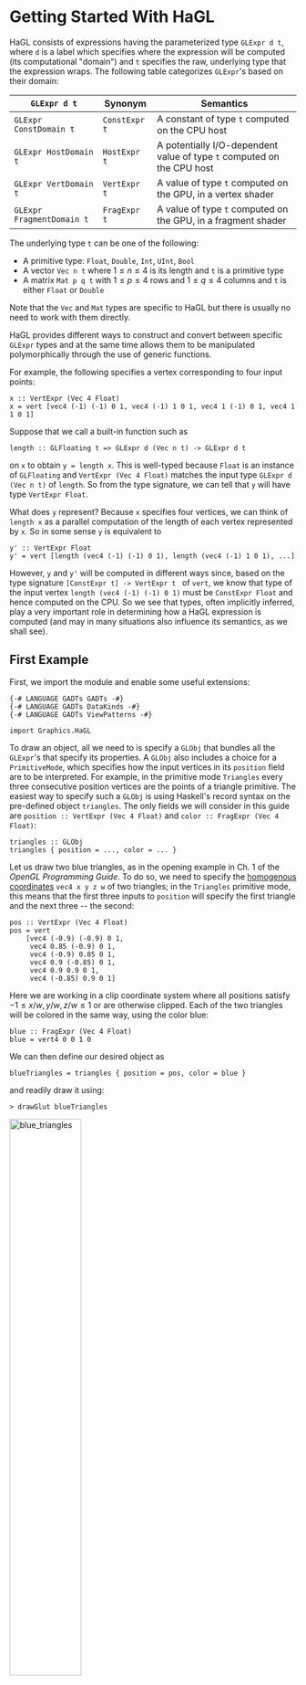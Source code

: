 # Getting Started With HaGL

HaGL consists of expressions having the parameterized type `GLExpr d t`,
where `d` is a label which specifies where the expression will be computed
(its computational "domain") and `t` specifies the raw, underlying type that the
expression wraps. The following table categorizes `GLExpr`'s based on their domain:

| `GLExpr d t`              | Synonym       | Semantics                                                              |
| ------------------------- | ------------- | ---------------------------------------------------------------------- |
| `GLExpr ConstDomain t`    | `ConstExpr t` | A constant of type `t` computed on the CPU host                        |
| `GLExpr HostDomain t`     | `HostExpr t`  | A potentially I/O-dependent value of type `t` computed on the CPU host |
| `GLExpr VertDomain t`     | `VertExpr t`  | A value of type `t` computed on the GPU, in a vertex shader            |
| `GLExpr FragmentDomain t` | `FragExpr t`  | A value of type `t` computed on the GPU, in a fragment shader          | 

The underlying type `t` can be one of the following:

* A primitive type: `Float`, `Double`, `Int`, `UInt`, `Bool`
* A vector `Vec n t` where $1 \leq n \leq 4$ is its length and `t` is a primitive type
* A matrix `Mat p q t` with $1 \leq p \leq 4$ rows and $1 \leq q \leq 4$ columns 
  and `t` is either `Float` or `Double`

Note that the `Vec` and `Mat` types are specific to HaGL but there is usually no
need to work with them directly.

HaGL provides different ways to construct and convert between specific `GLExpr`
types and at the same time allows them to be manipulated polymorphically through
the use of generic functions. 

For example, the following specifies a vertex corresponding to four input 
points:

```
x :: VertExpr (Vec 4 Float)
x = vert [vec4 (-1) (-1) 0 1, vec4 (-1) 1 0 1, vec4 1 (-1) 0 1, vec4 1 1 0 1]
```

Suppose that we call a built-in function such as
```
length :: GLFloating t => GLExpr d (Vec n t) -> GLExpr d t 
```
on `x` to obtain `y = length x`. This is well-typed because `Float` is an instance of
`GLFloating` and `VertExpr (Vec 4 Float)` matches the input type `GLExpr d (Vec n t)`
of `length`. So from the type signature, we can tell that `y` will have type
`VertExpr Float`. 

What does `y` represent? Because `x` specifies four vertices, we can think
of `length x` as a parallel computation of the length of each vertex represented
by `x`. So in some sense `y` is equivalent to
```
y' :: VertExpr Float
y' = vert [length (vec4 (-1) (-1) 0 1), length (vec4 (-1) 1 0 1), ...]
```
However, `y` and `y'` will be computed in different ways since,
based on the type signature `[ConstExpr t] -> VertExpr t ` of `vert`, we know 
that type of the input vertex `length (vec4 (-1) (-1) 0 1)` must be `ConstExpr Float`
and hence computed on the CPU. So we see that types, often implicitly inferred,
play a very important role in determining how a HaGL expression is computed (and
may in many situations also influence its semantics, as we shall see).


## First Example

First, we import the module and enable some useful extensions:
```
{-# LANGUAGE GADTs GADTs -#}
{-# LANGUAGE GADTs DataKinds -#}
{-# LANGUAGE GADTs ViewPatterns -#}

import Graphics.HaGL
```

To draw an object, all we need to is specify a `GLObj` that bundles all the
`GLExpr`'s that specify its properties. A `GLObj` also includes a choice for
a `PrimitiveMode`, which specifies how the input vertices in its `position` field
are to be interpreted. For example, in the primitive mode `Triangles` every
three consecutive position vertices are the points of a triangle primitive. The
easiest way to specify such a `GLObj` is using Haskell's record syntax on the
pre-defined object `triangles`. The only fields we will consider in this guide are
`position :: VertExpr (Vec 4 Float)` and `color :: FragExpr (Vec 4 Float)`:
```
triangles :: GLObj
triangles { position = ..., color = ... }
```
Let us draw two blue triangles, as in the opening example in Ch. 1 of the 
*OpenGL Programming Guide*. To do so, we need to specify the 
[homogenous coordinates](https://en.wikipedia.org/wiki/Homogeneous_coordinates)
`vec4 x y z w` of two triangles; in the `Triangles` primitive mode, this means 
that the first three inputs to `position` will specify the first triangle and 
the next three -- the second:
```
pos :: VertExpr (Vec 4 Float) 
pos = vert 
    [vec4 (-0.9) (-0.9) 0 1, 
     vec4 0.85 (-0.9) 0 1, 
     vec4 (-0.9) 0.85 0 1, 
     vec4 0.9 (-0.85) 0 1, 
     vec4 0.9 0.9 0 1, 
     vec4 (-0.85) 0.9 0 1]
```
Here we are working in a clip coordinate system where all positions
satisfy $-1 \leq x/w, y/w, z/w \leq 1$ or are otherwise clipped.
Each of the two triangles will be colored in the same way, using the color blue:
```
blue :: FragExpr (Vec 4 Float)
blue = vert4 0 0 1 0
```
We can then define our desired object as
```
blueTriangles = triangles { position = pos, color = blue }
```
and readily draw it using:
```
> drawGlut blueTriangles
```
<img src="images/blue_triangles.png" alt="blue_triangles" width=50% height=50% />

To make this example more meaningful, let us try to color the fragments in a 
position-dependent way. We can achieve this using the `frag` function which takes 
in as input a vertex expression and outputs a fragment expression that represents 
an arbitrary interpolation of the input values at the vertices generating the 
corresponding primitive:

```
fpos :: FragExpr (Vec 4 Float)
fpos = frag pos
```

Now let's make the color vary as a function of the `x` coordinate of `pos`, 
using the function `mix` to produce a red-blue gradient:

```
-- normalize the x coordinate to lie in [0, 1]
s = 0.5 * (x_ fpos + 1)

redBlue = mix red blue (vec4 s s s s)

redBlueTriangles = triangles { position = pos, color = redBlue }
```

<img src="images/red_blue_triangles.png" alt="red_blue_triangles" width=50% height=50% />

Note that all examples on this page are drawn on a non-default white background 
(by setting the `openGLSetup` field of `GlutOptions` passed to `draw`).

## Drawing Images

Fragment shaders are interesting in their own right, and producing interesting 
visual and animations by coloring a 2D image is an art in itself.

One approach we can take is similar to the ideas outlined in Ch. 7 of 
*The Fun of Programming* ("Functional images" by Conal Elliott), where an image 
is defined as a mapping from 2D points in the plane to a color (in RGBA space):

```
type ImagePos = FragExpr (Vec 2 Float)
type ImageColor = FragExpr (Vec 4 Float)
type Image = ImagePos -> ImageColor
```

Given an `Image` we can create a `GLObj` as follows:
```
fromImage :: Image -> GLObj
fromImage im = 
    let pos = vert 
            [vec4 (-1) (-1) 0 1, 
             vec4 (-1) 1 0 1, 
             vec4 1 (-1) 0 1, 
             vec4 1 1 0 1]
        fpos = frag quadPos
    in triangleStrip { position = pos, color = im fpos }
```
In the `TriangleStrip` primitive mode every sliding window of three vertices 
defines a triangle; in this case we use two triangles to draw a quad which we 
use as a canvas with endpoints `(-1, -1), (-1, 1), (1, 1), (1, -1)` which we 
color by mapping an interior point `fpos` to `im fpos`.

We can now draw any `Image`:
```
blueCircle :: GLObj
blueCircle = fromImage $ \pos ->
    cast (length pos .<= 0.5) .# vec4 0 0 1 1
```

<img src="images/blue_circle.png" alt="blue_circle" width=50% height=50% />

Note the `cast` from `FragExpr Bool` to `FragExpr Float`, as well as the use of 
the operator (.<) for comparing expressions of type `GLExpr d Bool` and the 
operator (.#) for scalar multiplication.

Suppose that we have two `Image`s and would like to combine them in some way;
this to lifting an operator to the color co-domains of both images via helper
functions of the form:
```
liftToImage1 :: (ImageColor -> ImageColor) -> Image -> Image
liftToImage1 f im x = f (im x)

liftToImage2 :: (ImageColor -> ImageColor -> ImageColor) -> Image -> Image -> Image
liftToImage2 f im1 im2 x = f (im1 x) (im2 x)

...
```

For instance we can define
```
bluePlusRedCircle :: GLObj
bluePlusRedCircle = fromImage $ liftToImage2 (+) blueCircIm redCircIm where
    blueCircIm pos = cast (length (pos + vec2 0.25 0) .<= 0.5) .# vec4 0 0 1 1
    redCircIm pos = cast (length (pos - vec2 0.25 0) .<= 0.5) .# vec4 1 0 0 1
```

<img src="images/blue_plus_red_circle.png" alt="blue_plus_red_circle" width=50% height=50% />

Note that one other way to combine images is to make use of their alpha component 
and the fact that one can `draw` multiple objects at once:

```
blueOverRedCircle :: [GLObj]
blueOverRedCircle = [redCircle, blueCircle] where
    blueCircle = circle (vec2 (-0.25) 0) (vec4 0 0 1 1)
    redCircle = circle (vec2 0.25 0) (vec4 1 0 0 1)
    circle center color = fromImage $ \pos ->
        cast (length (pos - center) .<= 0.5) .# color

-- a [GLObj] is also an instance of Drawable
> drawGlut blueOverRedCircle
```

<img src="images/blue_over_red_circle.png" alt="blue_over_red_circle" width=50% height=50% />

### Transformations of Images

A transformation of an image is simply a function that remaps its domain:

```
type ImageTransform = ImagePos -> ImagePos
```

For example `rotate ang` will rotate an image by `ang` radians:

```
rotate :: FragExpr Float -> ImageTransform
rotate ang pos@(decon -> (x, y)) = 
    let r = length pos
        theta = atan (y / x)
    in r .# vec2 (cos $ theta + ang) (sin $ theta + ang)
```

Here we've introduced the deconstruction operator `decon`, which combined with
view pattern syntax allows us to "pattern match" on a vector.

Let us apply this transformation on a simple checkboard image:

```
checkboardImage :: Image
checkboardImage (decon -> (x, y)) = c .# vec4 1 1 1 1 where
    c = cast $ (floor (10 * x) + floor (10 * y)) `mod` 2 .== 0

rotatedCheckboard :: FragExpr Float -> GLObj
rotatedCheckboard angle = fromImage $ checkboardImage . rotate angle

> drawGlut $ rotatedCheckboard (pi / 4)
```

<img src="images/rotated_checkboard.png" alt="rotated_checkboard" width=50% height=50% />

### Using Uniforms to Animate Images

Many times we need to compute a value on the CPU and load it as an input-independent
value in a shader. The `uniform` function takes in a `HostExpr` and produces
an expression in an arbitrary domain:

```
uniform :: GLType t => HostExpr t -> GLExpr d t 
```

For example, in this expression, the value of `2 * 5` will be computed on the CPU,
whereas the multiplication of the resulting value `10` with the input vertices
will occur in a vertex shader:
```
x :: VertExpr Float
x = uniform (2 * 5) * vert [1, 2, 3] 
```

HaGL provides a few built-in `HostExpr`'s for accessing the I/O state of the
current window being drawn such as `time`, `mouseX`, `mouseY`. This makes it
fairly simple to define interactive behaviour and animation. We can animate our
previous example by passing in `uniform time` as the input angle to `rotatedCheckboard`
instead of a fixed constant:

```
> drwGlut $ rotatedCheckboard (uniform time)
```

<img src="images/rotating_checkboard.png" alt="rotating_checkboard" width=50% height=50% />

Here is a slightly more interesting example:

```
windingsPaths GLObj
windingsPaths = fromImage $ \(decon -> (x, y)) ->
    let curve x t = 0.2 * sin (x + 4 * t)
        distPlot scale y' = 
            smoothstep (y' - 0.05) y' y -
            smoothstep y' (y' + 0.05) y
        greenish = vec4 0.1 0.7 0.3 1 
        redish = vec4 0.7 0.1 0.1 1 
        bluish = vec4 0.1 0.1 0.7 1
        t = uniform time
    in distPlot 150 (curve x t) .# greenish +
       distPlot 250 (curve x (2 * t + 0.5)) .# redish +
       distPlot 600 (curve x (0.5 * t - 0.5)) .# bluish
```

<img src="images/winding_paths.png" alt="winding_paths" width=50% height=50% />

### More Fragment Shading

There are many interesting directions to explore with fragment shaders. 
With the right equations, we can even draw 3D objects:

*[fragSphere](examples/Graphics/HaGL/Examples/Images.hs)*

<img src="images/frag_sphere.png" alt="frag_sphere" width=50% height=50% />

<!-- add an SDF example here !-->

The evolving HaGL library includes a small number of noise-generating 
functions such as `perlinNoise` and `fbm` (fractal Brownian motion). Given a 
seed `s` and a 3D coordinate `xyz`, `perlinNoise s (scale .* xyz)` returns a 
smoothly varying pseudorandom value in the range [-1, 1]:

```
noiseGrid :: GLObj
noiseGrid = fromImageInteractive $ \pos ->
    let xyz = app pos (uniform time / 200)
        nv = perlinNoise 1 (32 .# xyz)
        rgb = nv .# 0.5 + 0.5
    in app rgb 1
```

<img src="images/noise_grid.png" alt="noise_grid" width=50% height=50% />

(The library provides `fromImageInteractive` as an alternative to `fromImage`,
 which additionally supports interactive panning and zooming of the image.)

By combining appropriately scaled noise in various ways, we can create
procedurally generated content such as this terrain map:

```
procgen2DWorld :: GLObj
procgen2DWorld = fromImageInteractive $ \pos ->
    let perlin amp freq = amp * perlinNoise2D 1 (freq .* pos)
        tot = perlin 4 4 + perlin 2 8 + perlin 1 32
        rgb1 = (flip app) 1
    in rgb1 $ cond (tot .<= 0)  (vec3 0 0 1) $
              cond (tot .< 0.5) (vec3 1 1 0) $
                                (vec3 0 1 0)
```

<img src="images/procgen_2d_world.png" alt="procgen_2d_world" width=50% height=50% />


## Vertex Processing

So far we have shown how HaGL can be used to draw objects by operations at the 
`FragmentDomain` level that define colors at individual points of an image. 
In this section, we show how operations at the `VertexDomain` level can be used
to manipulate the underlying geometry in interesting ways.

### Three-dimensional Drawing

If we think of a 3D object as a mesh consisting of vertices and triangle faces, 
then one way to draw it is to use the `Triangles` primitive mode, where the we
specify the positions of all the triangles vertices via the `position` field
of the `GLObj` and specify the faces of each triangle via the `indices` field.
Every three consecutive indices determines the position of a triangle primitive.
Note that when we omitted the indices before, we were implicitly defining them as
```
    [0,1,2, 3,4,5, 6,7,8, ...]
```
but this is inadequate when vertices have to be shared.

To draw something like a cube we can therefore start by defining the vertices
and faces of the twelve triangles it's comprised of (two triangles for every 
face of the cube):

```
vertices :: [ConstExpr (Vec 4 Float)]
vertices =
    [vec4 1 1 1 1,
     vec4 (-1) 1 1 1,
     vec4 (-1) (-1) 1 1, 
     vec4 1 (-1) 1 1,
     vec4 1 (-1) (-1) 1, 
     vec4 1 1 (-1) 1, 
     vec4 (-1) 1 (-1) 1, 
     vec4 (-1) (-1) (-1) 1]

faces :: [ConstExpr UInt]
faces = [0,1,2, 0,2,3, 0,3,4, 0,4,5, 0,5,6, 0,6,1,
         1,6,7, 1,7,2, 7,4,3, 7,3,2, 4,7,6, 4,6,5]
```

The position of a vertex is then the expression

```
pos :: VertExpr (Vec 4 Float)
pos = vert vertices
```

Note that we defined `vertices` and hence also `pos` in terms of *world space*
coordinates; that is, our intention is to draw a cube with side length equal to 
two, centered at the origin of our world's coordinate system.

To transform `pos` to *view space* (or eye space), we need to define a
transformation matrix `view :: HostExpr` (assumed to lie in `HostDomain` since 
we normally expect it to be updated in some interactive manner). We can use
convenience functions defined in `Graphics.HaGL.Lib.Math` to create affine
transformation matrices, for instance `rotate`, which creates a rotation matrix
from a given axis and angle, and `translate`, which creates a translation matrix
from a given translation vector:
```
rotate :: _ => GLExpr d (Vec 3 t) -> GLExpr d t -> GLExpr d (Mat 4 4 t)
translate :: _ => GLExpr d (Vec 3 t) -> GLExpr d (Mat 4 4 t)
```
Let us define `view` to simulate a camera orbiting the cube around the line $x=y=z$
(with an orbital radius of five units):
```
view :: HostExpr (Mat 4 4 Float)
view = 
    let initialEye = vec3 0 0 5
        axis = normalize $ vec3 1 1 1
        angle = time
    in translate (-initialEye) .@ rotate axis angle
```
Transforming `pos` to view space, we obtain:
```
vpos :: VerteExpr (Vec 4 Float)
vpos = uniform view .@ pos
```

Finally, we need to project `vpos` to the *clip coordinates* suitable for
specifying the `position` field of a `GLObj`. `Graphics.HaGL.Lib.Math` provides 
the functions `perspective`, `perspective'`, and `orthogonal` for creating projection matrices. For instance, we can define `proj` in terms of some chosen
field of view angle (in the y direction), aspect, and near and far values:
```
proj :: HostExpr (Mat 4 4 Float)
proj = perspective (pi / 6) 1 1 10
```

Transforming `vpos` to clip space, we obtain
```
cpos :: VertExpr (Vec 4 Float)
cpos = uniform proj .@ vpos
```

Note that `cpos` is equivalent to the expression
```
(uniform proj .@ uniform view) .@ pos
```
where `unform proj` and `uniform view` are both of type `VertExpr (Mat 4 4 Float)`.
This means that the two matrices will be multiplied in the vertex shader, which
is not quite what we want since they do not depend on any vertex
and can thus be pre-computed on the CPU. We can instead define `cpos` in terms
of the equivalent but more efficient expression
```
uniform (proj .@ view) .@ pos
```

We are now ready to draw an animation of an orbit around a cube:
```
cube = triangles { indices = Just faces, position = pos, color = color }
drawGlut cube
```
<img src="images/rotating_cube.png" alt="rotating_cube" width=50% height=50% />

### Adding Interactivity

The function `interactiveView` defined in `Graphics.HaGL.Lib.Camera` creates a 
view that can be panned and zoomed by the user. So to convert the above example
to an interactive one, all need to do is modify our definition of `view` to be
`interactiveView initialEye` for some chosen position of `initialEye`.


